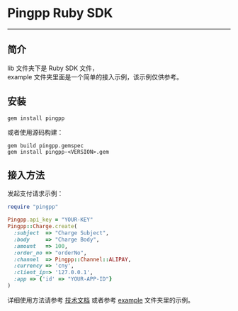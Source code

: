 Pingpp Ruby SDK 
=================

****

## 简介

lib 文件夹下是 Ruby SDK 文件，<br>
example 文件夹里面是一个简单的接入示例，该示例仅供参考。

## 安装
```
gem install pingpp
```
或者使用源码构建：
```
gem build pingpp.gemspec
gem install pingpp-<VERSION>.gem
```

## 接入方法

发起支付请求示例：

```ruby
require "pingpp"

Pingpp.api_key = "YOUR-KEY"
Pingpp::Charge.create(
  :subject  => "Charge Subject",
  :body     => "Charge Body",
  :amount   => 100,
  :order_no => "orderNo",
  :channel  => Pingpp::Channel::ALIPAY,
  :currency => 'cny',
  :client_ip=> '127.0.0.1',
  :app => {'id' => "YOUR-APP-ID"}
)
```

详细使用方法请参考 [技术文档](https://pingplusplus.com/document) 或者参考 [example](https://github.com/PingPlusPlus/pingpp-ruby/tree/master/example) 文件夹里的示例。
